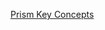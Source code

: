 [Prism Key Concepts](https://docs.microsoft.com/en-us/previous-versions/msp-n-p/ff921153(v%3dpandp.40)#prism-key-concepts)
